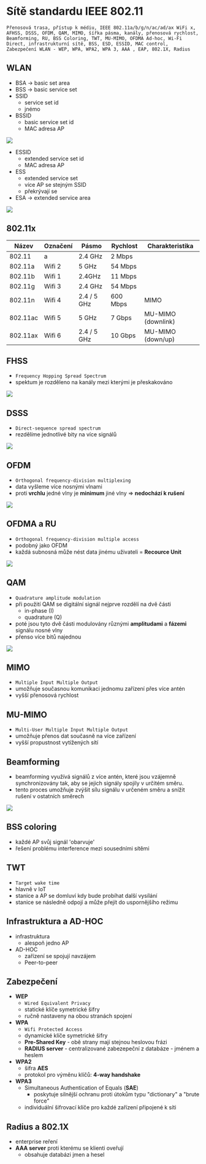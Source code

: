 # Sítě standardu IEEE 802.11

`Přenosová trasa, přístup k médiu, IEEE 802.11a/b/g/n/ac/ad/ax WiFi x, 
AFHSS, DSSS, OFDM, QAM, MIMO, šířka pásma, kanály, přenosová rychlost,
Beamforming, RU, BSS Coloring, TWT, MU-MIMO, OFDMA
Ad-hoc, Wi-Fi Direct, infrastrukturní sítě, BSS, ESD, ESSID, MAC control,
Zabezpečení WLAN - WEP, WPA, WPA2, WPA 3, AAA , EAP, 802.1X, Radius
`

## WLAN

- BSA -> basic set area
- BSS -> basic service set
- SSID
  - service set id
  - jnémo
- BSSID
  - basic service set id
  - MAC adresa AP

<image src="./images/WLAN.png">

- ESSID
  - extended service set id
  - MAC adresa AP
- ESS
  - extended service set
  - více AP se stejným SSID
  - překrývají se
- ESA -> extended service area

<image src="./images/WLAN2.jpg">

## 802.11x

| Název    | Označení | Pásmo       | Rychlost | Charakteristika    |
| -------- | -------- | ----------- | -------- | ------------------ |
| 802.11   | a        | 2.4 GHz     | 2 Mbps   |                    |
| 802.11a  | Wifi 2   | 5 GHz       | 54 Mbps  |                    |
| 802.11b  | Wifi 1   | 2.4GHz      | 11 Mbps  |                    |
| 802.11g  | Wifi 3   | 2.4 GHz     | 54 Mbps  |                    |
| 802.11n  | Wifi 4   | 2.4 / 5 GHz | 600 Mbps | MIMO               |
| 802.11ac | Wifi 5   | 5 GHz       | 7 Gbps   | MU-MIMO (downlink) |
| 802.11ax | Wifi 6   | 2.4 / 5 GHz | 10 Gbps  | MU-MIMO (down/up)  |

## FHSS

- `Frequency Hopping Spread Spectrum`
- spektum je rozděleno na kanály mezi kterými je přeskakováno

<image src="./images/FHSS.jpg">

## DSSS

- `Direct-sequence spread spectrum`
- rezdělíme jednotlivé bity na více signálů

<image src = "./images/DSSS.jpg">

## OFDM

- `Orthogonal frequency-division multiplexing`
- data vyšleme více nosnými vlnami
- proti **vrchlu** jedné vlny je **minimum** jiné vlny => **nedochází k rušení**

<image src="./images/OFDM.png">

## OFDMA a RU

- `Orthogonal frequency-division multiple access`
- podobný jako OFDM
- každá subnosná může nést data jinému uživateli = **Recource Unit**

<image src="./images/OFDMA.png">

## QAM

- `Quadrature amplitude modulation`
- při použití QAM se digitální signál nejprve rozdělí na dvě části
  - in-phase (I)
  - quadrature (Q)
- poté jsou tyto dvě části modulovány různými **amplitudami** a **fázemi** signálu nosné vlny
- přenso více bitů najednou

<image src="./images/qam.png" >

## MIMO

- `Multiple Input Multiple Output`
- umožňuje současnou komunikaci jednomu zařízení přes více antén
- vyšší přenosová rychlost

## MU-MIMO

- `Multi-User Multiple Input Multiple Output`
- umožňuje přenos dat současně na více zařízení
- vyšší propustnost vytížených sítí

## Beamforming

- beamforming využívá signálů z více antén, které jsou vzájemně synchronizovány tak, aby se jejich signály spojily v určitém směru.
- tento proces umožňuje zvýšit sílu signálu v určeném směru a snížit rušení v ostatních směrech

<image src="./images/beam.jpg">

## BSS coloring

- každé AP svůj signál 'obarvuje'
- řešení problému interference mezi sousedními sítěmi

## TWT

- `Target wake time`
- hlavně v IoT
- stanice a AP se domluví kdy bude probíhat další vysílání
- stanice se následně odpojí a může přejít do uspornějšího režimu

## Infrastruktura a AD-HOC

- infrastruktura
  - alespoň jedno AP
- AD-HOC
  - zařízení se spojují navzájem
  - Peer-to-peer

## Zabezpečení

- **WEP**
  - `Wired Equivalent Privacy`
  - statické klíče symetrické šifry
  - ručně nastaveny na obou stranách spojení
- **WPA**
  - `Wifi Protected Access`
  - dynamické klíče symetrické šifry
  - **Pre-Shared Key** - obě strany mají stejnou heslovou frázi
  - **RADIUS server** - centralizované zabezepeční z databáze - jménem a heslem
- **WPA2**
  - šifra **AES**
  - protokol pro výměnu klíčů: **4-way handshake**
- **WPA3**
  - Simultaneous Authentication of Equals (**SAE**)
    - poskytuje silnější ochranu proti útokům typu "dictionary" a "brute force"
  - individuální šifrovací klíče pro každé zařízení připojené k síti

## Radius a 802.1X

- enterprise reření
- **AAA server** proti kterému se klienti oveřují
  - obsahuje databázi jmen a hesel
